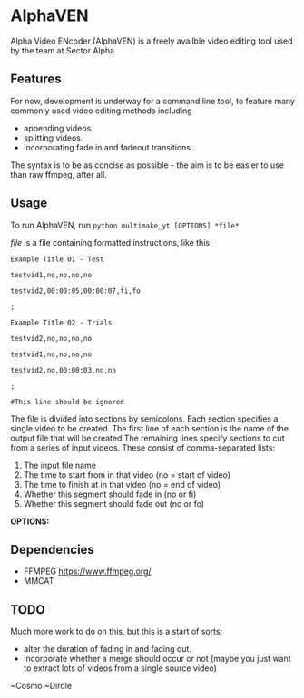 # AlphaVEN

Alpha Video ENcoder (AlphaVEN) is a freely availble video editing tool used by the team at Sector Alpha

## Features

For now, development is underway for a command line tool, to feature many commonly used video editing methods including
   - appending videos.
   - splitting videos.
   - incorporating fade in and fadeout transitions.

The syntax is to be as concise as possible - the aim is to be easier to use than raw ffmpeg, after all.

## Usage
To run AlphaVEN, run `python multimake_yt [OPTIONS] *file* `

*file* is a file containing formatted instructions, like this:

`Example Title 01 - Test`

`testvid1,no,no,no,no`

`testvid2,00:00:05,00:00:07,fi,fo`

`;`

`Example Title 02 - Trials`

`testvid2,no,no,no,no`

`testvid1,no,no,no,no`

`testvid2,no,00:00:03,no,no`

`;`

`#This line should be ignored`

The file is divided into sections by semicolons. Each section specifies a single video to be created. 
The first line of each section is the name of the output file that will be created
The remaining lines specify sections to cut from a series of input videos. These consist of comma-separated lists:
   1. The input file name
   2. The time to start from in that video (no = start of video)
   3. The time to finish at in that video (no = end of video)
   4. Whether this segment should fade in (no or fi)
   5. Whether this segment should fade out (no or fo)

**OPTIONS:**

## Dependencies
  - FFMPEG https://www.ffmpeg.org/
  - MMCAT

## TODO
Much more work to do on this, but this is a start of sorts:
  - alter the duration of fading in and fading out.
  - incorporate whether a merge should occur or not (maybe you just want to extract lots of videos from a single source video)

~Cosmo
~Dirdle
